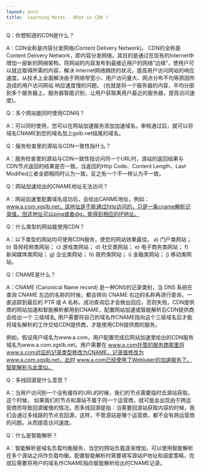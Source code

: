 ```yaml
---
layout: post
title:  Learning Notes - What is CDN ?
---
```


Q：你想知道的CDN是什么？

A：CDN全称是内容分发网络(Content Delivery Network)。 CDN的全称是Content Delivery Network，即内容分发网络。其目的是通过在现有的Internet中增加一层新的网络架构，将网站的内容发布到最接近用户的网络”边缘”，使用户可 以就近取得所需的内容，解决 Internet网络拥挤的状况，提高用户访问网站的响应速度。从技术上全面解决由于网络带宽小、用户访问量大、网点分布不均等原因所造成的用户访问网站 响应速度慢的问题。 (也就是将一个服务器的内容，平均分部到多个服务器上，服务器智能识别，让用户获取离用户最近的服务器，提高访问速度)。

Q：多个网站能同时使用CDN吗？

A：可以同时使用，您可以在网站加速服务添加加速域名，审核通过后，就可以将域名CNAME到您的域名加上gslb.net结尾的域名。

Q：服务检查里的源站与CDN一致性指什么？

A：服务检查里的源站与CDN一致性指访问同一个URL时，源站的返回结果与CDN节点返回的结果是否一致。当返回的Http Code、Content Length、Last Modified三者全部相同时认为一致。反之有一个不一样认为不一致。

Q：网站加速给出的CNAME地址无法访问？

A：网站加速里配置域名成功后，会给出CANME地址，例如：www.a.com.xgslb.net，该地址是不能通过http访问的，只是一条cname解析记录值，但这地址可以ping或者dig，能得到相应的IP地址。

Q：什么类型的网站能使用CDN？

A：以下类型的网站均可使用CDN服务，使您的网站效果最佳。 a) 门户类网站； b) 音频视频类网站； c) 游戏类网站； d) 社交类网站； e) 电子商务类网站； f) 新闻媒体类网站； g) 企业类网站； h) 政府类网站； i) 金融类网站； j) 移动类网站。

Q：CNAME是什么？

A：CNAME (Canonical Name record) 是一种DNS的记录类别，当 DNS 系统在查询 CNAME 左边的名称的时候，都会转向 CNAME 右边的名称再进行查询，一直追踪到最后的 PTR 或 A 名称，成功查询后才会做出回应，否则失败。CDN提供商的网站加速和智能解析都用到CNAME，配置网站加速或智能解析后CDN提供商会给出一个 三级域名, 用户需要将自己的域名作CNAME指向这个三级域名后才能将域名解析的工作交给CDN提供商，才能使用CDN提供商的服务。

例如，假设用户域名为www.a.com，用户配置完成后网站加速里给出的CDN服务域名为www.a.com.xgslb.net。用户需要在 www.a.com托管的服务商那里将www.a.com对应的记录类型修改为CNAME，记录值修改为www.a.com.xgslb.net，此时 www.a.com已经使用了Webluker的加速服务了。智能解析与此类似。

Q：多线回源是什么意思？

A：当用户访问到一个没有缓存的URL的时候，我们的节点需要临时去源站获取。这个时候， 如果我们的节点和源站不属于同一个运营商，就可能会出现由于跨运营商而导致回源缓慢的情况。而多线回源是指：当需要回源站获取内容的时候，我们会通过多线路的节点去回源，这样，不管源站是哪个运营商，都不会有跨运营商的问题。从而提高访问速度。

Q：什么是智能解析？

A：智能解析是域名负载均衡服务，当您的网站负载逐渐增加，可以使用智能解析在多个源站之间作负载均衡。配置智能解析时需要填写源站IP地址和调度策略，完成后需要将用户的域名作CNAME指向智能解析给出的CNAME记录。
 
